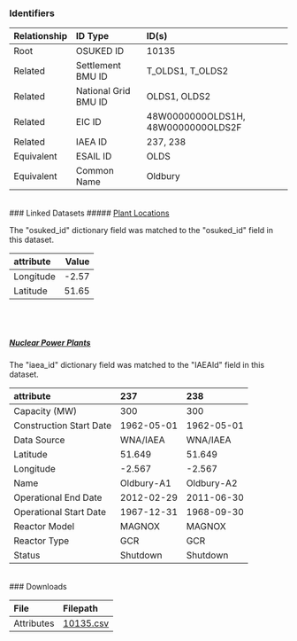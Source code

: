 ### Identifiers

| Relationship   | ID Type              | ID(s)                              |
|:---------------|:---------------------|:-----------------------------------|
| Root           | OSUKED ID            | 10135                              |
| Related        | Settlement BMU ID    | T_OLDS1, T_OLDS2                   |
| Related        | National Grid BMU ID | OLDS1, OLDS2                       |
| Related        | EIC ID               | 48W0000000OLDS1H, 48W0000000OLDS2F |
| Related        | IAEA ID              | 237, 238                           |
| Equivalent     | ESAIL ID             | OLDS                               |
| Equivalent     | Common Name          | Oldbury                            |

<br>
### Linked Datasets
##### <a href="https://raw.githubusercontent.com/OSUKED/Dictionary-Datasets/main/datasets/plant-locations/datapackage.json">Plant Locations</a>



The "osuked_id" dictionary field was matched to the "osuked_id" field in this dataset.

| attribute   |   Value |
|:------------|--------:|
| Longitude   |   -2.57 |
| Latitude    |   51.65 |

<br><br>
##### <a href="https://raw.githubusercontent.com/cristianst85/GeoNuclearData/master/data/csv/denormalized/datapackage.json">Nuclear Power Plants</a>



The "iaea_id" dictionary field was matched to the "IAEAId" field in this dataset.

| attribute               | 237        | 238        |
|:------------------------|:-----------|:-----------|
| Capacity (MW)           | 300        | 300        |
| Construction Start Date | 1962-05-01 | 1962-05-01 |
| Data Source             | WNA/IAEA   | WNA/IAEA   |
| Latitude                | 51.649     | 51.649     |
| Longitude               | -2.567     | -2.567     |
| Name                    | Oldbury-A1 | Oldbury-A2 |
| Operational End Date    | 2012-02-29 | 2011-06-30 |
| Operational Start Date  | 1967-12-31 | 1968-09-30 |
| Reactor Model           | MAGNOX     | MAGNOX     |
| Reactor Type            | GCR        | GCR        |
| Status                  | Shutdown   | Shutdown   |


<br>
### Downloads


| File       | Filepath                                                                              |
|:-----------|:--------------------------------------------------------------------------------------|
| Attributes | [10135.csv](https://osuked.github.io/Power-Station-Dictionary/object_attrs/10135.csv) |
